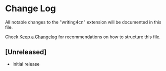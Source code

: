 # Change Log

All notable changes to the "writing4cn" extension will be documented in this file.

Check [Keep a Changelog](http://keepachangelog.com/) for recommendations on how to structure this file.

## [Unreleased]

- Initial release